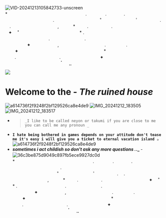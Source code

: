![VID-20241213105842733-unscreen](https://github.com/user-attachments/assets/8260beac-0b2e-4742-a027-3f52093552e7)
　　　　　　*　　　　　　　　　　　　　　　　　　.
　　　　.　　　　.　　　⠀
　　　　　　　　　　　.
　　　　　　　
　　　˚　　　　　　　　ﾟ　　　　　.
　.⠀　　⠀‍⠀‍⠀‍⠀‍⠀‍⠀‍⠀‍⠀‍⠀‍⠀‍⠀,
　　　*　　⠀.
　　　　　.　　　　　　　　　　⠀✦
　˚　　　　　　　　　　　　　　*
.⠀ 　　　　　　　　　　.　　　　　　　　.
　　　　　✦⠀　   　　　,　　    　　　　　　　　.
⠀⠀⠀⠀⠀⠀.　　　　　　　　　　⠀⠀⠀✦ ⠀ ⠀　　　　　　　　　　　　　　⠀⠀⠀⠀⠀* ⠀⠀⠀.　　　　　　　　　　. ⠀⠀⠀⠀⠀⠀⠀⠀⠀⠀⠀⠀✦⠀⠀   
⠀⠀⠀⠀⠀⠀⠀⠀⠀⠀⠀⠀⠀⠀⠀⠀⠀⠈⠀⠀⣀

![](https://komarev.com/ghpvc/?username=yourNEYONX-github-username&label=ฅ⁠^⁠•⁠ﻌ⁠•⁠^⁠ฅ)

# Welcome to the - **_The ruined house_**
![a614736f2f9248f2bf129526ca8e4de9](https://github.com/user-attachments/assets/85a154da-b27d-4fbf-802a-efca647aa8ce)
![IMG_20241212_183505](https://github.com/user-attachments/assets/a6dfc4b3-7b5a-47a8-9e42-6cc27b147a89)
![IMG_20241212_183517](https://github.com/user-attachments/assets/eee2c1d0-8d0f-4c4c-a75c-74563681d037)

- > `_I like to be called neyon or takumi if you are close to me you can call me any pronoun _`
- **`I hate being bothered in games depends on your attitude don't tease me it's easy i will give you a ticket to eternal vacation island ☕`**
![a614736f2f9248f2bf129526ca8e4de9](https://github.com/user-attachments/assets/2273e62f-14bc-46dc-8681-2172f2ccd40a)
- **_sometimes i act childish so don't ask any more questions ._._** -
  ![36c3be875d9049c897fb5ece9927dc0d](https://github.com/user-attachments/assets/81837ab8-47bd-4a12-8ff0-be2e3af436cf)
　　　　　　*　　　　　　　　　　　　　　　　　　.
　　　　.　　　　.　　　⠀
　　　　　　　　　　　.
　　　　　　　
　　　˚　　　　　　　　ﾟ　　　　　.
　.⠀　　⠀‍⠀‍⠀‍⠀‍⠀‍⠀‍⠀‍⠀‍⠀‍⠀‍⠀,
　　　*　　⠀.
　　　　　.　　　　　　　　　　⠀✦
　˚　　　　　　　　　　　　　　*
.⠀ 　　　　　　　　　　.　　　　　　　　.
　　　　　✦⠀　   　　　,　　    　　　　　　　　.
⠀⠀⠀⠀⠀⠀.　　　　　　　　　　⠀⠀⠀✦ ⠀ ⠀　　　　　　　　　　　　　　⠀⠀⠀⠀⠀* ⠀⠀⠀.　　　　　　　　　　. ⠀⠀⠀⠀⠀⠀⠀⠀⠀⠀⠀⠀✦⠀⠀   
⠀⠀⠀⠀⠀⠀⠀⠀⠀⠀⠀⠀⠀⠀⠀⠀⠀⠈⠀⠀⣀
<!---
NEYONX/NEYONX is a ✨ special ✨ repository because its `README.md` (this file) appears on your GitHub profile.
You can click the Preview link to take a look at your changes.
--->
